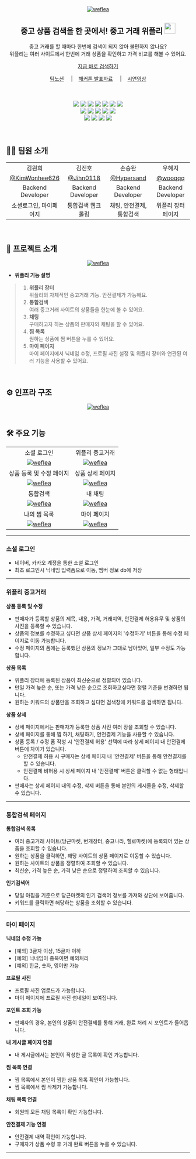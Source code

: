 <div align="center">
<a href="https://ibb.co/9tzDkxK"><img src="https://i.ibb.co/cLMBSWf/weflea.png" alt="weflea" border="0"></a>    <br />
    <h2>중고 상품 검색을 한 곳에서! 중고 거래 위플리 <img src="https://i.imgur.com/RPm8bZa.png" width="30"/></h2>
    <p>
        중고 거래를 할 때마다 한번에 검색이 되지 않아 불편하지 않나요?<br />
        위플리는 여러 사이트에서 한번에 거래 상품을 확인하고 가격 비교를 해볼 수 있어요.<br />
    </p>
    <p>
        <a href="https://weflea.shop" target="_blank">지금 바로 검색하기</a>
    </p>
    <a href="https://www.notion.so/likelion3-team3/f063a3082610412892be3ba240fbdcb4?v=e7a02753556d4dfdb482c919567b5d18&pvs=4" target="_blank">팀노션</a> &nbsp; &nbsp; |&nbsp; &nbsp;
    <a href="https://www.notion.so/likelion3-team3/7905355ce44d452cb60d59f737c37596?pvs=4" target="_blank">해커톤 발표자료</a> &nbsp; &nbsp; |&nbsp; &nbsp;
    <a href="https://youtu.be/E8waXqLqG2U" target="_blank">시연영상</a>
    <br /><br />
    <br /><br />
    <img src="https://img.shields.io/badge/java-007396?logo=java&logoColor=white">
    <img src="https://img.shields.io/badge/SpringBoot-6DB33F?logo=SpringBoot&logoColor=white">
    <img src="https://img.shields.io/badge/MySQL-4479A1?logo=MySQL&logoColor=white">
    <img src="https://img.shields.io/badge/JPA-FF7800?logo=hibernate&logoColor=white"> 
    <img src="https://img.shields.io/badge/Selenium-339933?logo=Selenium&logoColor=white">
    <img src="https://img.shields.io/badge/Websocket-003545?logo=WebSocket&logoColor=white">
    <img src="https://img.shields.io/badge/Stomp-000000?logo=Stomp&logoColor=white">
    <br />
    <img src="https://img.shields.io/badge/HTML5-E34F26?logo=html5&logoColor=white">
    <img src="https://img.shields.io/badge/CSS-1572B6?logo=css3&logoColor=white"> 
    <img src="https://img.shields.io/badge/JavaScript-F7DF1E?logo=javascript&logoColor=white"> 
    <img src="https://img.shields.io/badge/Thymeleaf-005F0F?logo=thymeleaf&logoColor=white">
    <img src="https://img.shields.io/badge/jQuery-0769AD?logo=jQuery&logoColor=white"> 
    <br />
    <img src="https://img.shields.io/badge/Docker-2496ED?logo=Docker&logoColor=white"> 
    <img src="https://img.shields.io/badge/Nginx-009639?logo=Nginx&logoColor=white">
    <img src="https://img.shields.io/badge/Jenkins-D24939?logo=Jenkins&logoColor=white">
    <img src="https://img.shields.io/badge/Naver Cloud Platform-F9F9F9?logo=Naver"> 

</div>
<br /><br />

<h2>🧑‍💻 팀원 소개</h2>
<div align="center">
  <table>
    <tr>
      <td align="center">김원희</td>
      <td align="center">김진호</td>
      <td align="center">손승완</td>
      <td align="center">우혜지</td>
    </tr>
    <tr>
      <td align="center"><a href="https://github.com/KimWonhee626" target="_blank">@KimWonhee626</a></td>
      <td align="center"><a href="https://github.com/Jihn0118" target="_blank" width="160">@Jihn0118</a></td>
      <td align="center"><a href="https://github.com/Hypersand" target="_blank">@Hypersand</a></td>
      <td align="center"><a href="https://github.com/wooqqq" target="_blank">@wooqqq</a></td>
    </tr>
    <tr>
      <td align="center">Backend Developer</td>
      <td align="center">Backend Developer</td>
      <td align="center">Backend Developer</td>
      <td align="center">Backend Developer</td>
    </tr>
    <tr>
      <td align="center">소셜로그인, 마이페이지</td>
      <td align="center">통합검색 웹크롤링</td>
      <td align="center">채팅, 안전결제, 통합검색</td>
      <td align="center">위플리 장터 페이지</td>
    </tr>
  </table>
</div>
<br>




## 🚀 프로젝트 소개

<div align="center">
<a href="https://ibb.co/tsjLGsp"><img src="https://i.ibb.co/SnYfjnw/weflea.png" alt="weflea" border="0"></a>
</div>

- <b>위플리 기능 설명</b>
> 1. **위플리 장터**  
     위플리의 자체적인 중고거래 기능. 안전결제가 가능해요.
> 2. **통합검색**  
     여러 중고거래 사이트의 상품들을 한눈에 볼 수 있어요.
> 3. **채팅**  
     구매하고자 하는 상품의 판매자와 채팅을 할 수 있어요.
> 4. **찜 목록**  
     원하는 상품에 찜 버튼을 누를 수 있어요.
> 5. **마이 페이지**  
     마이 페이지에서 닉네임 수정, 프로필 사진 설정 및 위플리 장터와 연관된 여러 기능을 사용할 수 있어요.

<br />

<h2>⚙️ 인프라 구조</h2>
<div align="center">
<a href="https://ibb.co/xqNcY9Y"><img src="https://i.ibb.co/chjpwfw/weflea.png" alt="weflea" border="0"></a>
</div>
<br />

## 🛠 주요 기능

 <table>
    <tr>
      <td align="center">소셜 로그인</td>
      <td align="center">위플리 중고거래</td>
    </tr>
    <tr>
      <td align="center"><a href="https://ibb.co/r3x12Mz"><img src="https://i.ibb.co/zFX0VbB/weflea.png" alt="weflea" border="0"></a></td>
      <td align="center"><a href="https://ibb.co/WPkk9NT"><img src="https://i.ibb.co/s6KKSpB/weflea.png" alt="weflea" border="0"></a></td>
    </tr>
    <tr>
      <td align="center">상품 등록 및 수정 페이지</td>
      <td align="center">상품 상세 페이지</td>
    </tr>
    <tr>
      <td align="center"><a href="https://ibb.co/3NHCXGQ"><img src="https://i.ibb.co/Wy129qj/weflea.png" alt="weflea" border="0"></a></td>
      <td align="center"><a href="https://ibb.co/LgkDr0R"><img src="https://i.ibb.co/X52fDWL/weflea.png" alt="weflea" border="0"></a></td>
    </tr>
    <tr>
      <td align="center">통합검색</td>
      <td align="center">내 채팅</td></td>
    </tr>
    <tr>
      <td align="center"><a href="https://ibb.co/4RJHZP4"><img src="https://i.ibb.co/3mknyBS/weflea.png" alt="weflea" border="0"></a></td>
      <td align="center"><a href="https://ibb.co/8KP6m2f"><img src="https://i.ibb.co/dWkGf6V/weflea.png" alt="weflea" border="0"></a></td>
    </tr>
    <tr>
      <td align="center">나의 찜 목록</td>
      <td align="center">마이 페이지</td>
    </tr>
    <tr>
      <td align="center"><a href="https://ibb.co/2NytWx6"><img src="https://i.ibb.co/6BmPrzZ/weflea.png" alt="weflea" border="0"></a></td>
      <td align="center"><a href="https://ibb.co/mc9X9TV"><img src="https://i.ibb.co/Jsvyvtw/weflea.png" alt="weflea" border="0"></a></td>
    </tr>
 </table>

****

### 소셜 로그인

- 네이버, 카카오 계정을 통한 소셜 로그인
-  최초 로그인시 닉네임 입력폼으로 이동, 멤버 정보 db에 저장

****

### 위플리 중고거래

**상품 등록 및 수정**

- 판매자가 등록할 상품의 제목, 내용, 가격, 거래지역, 안전결제 허용유무 및 상품의 사진을 등록할 수 있습니다.
- 상품의 정보를 수정하고 싶다면 상품 상세 페이지의 '수정하기' 버튼을 통해 수정 페이지로 이동 가능합니다.
- 수정 페이지의 폼에는 등록했던 상품의 정보가 그대로 남아있어, 일부 수정도 가능합니다.


**상품 목록**

- 위플리 장터에 등록된 상품이 최신순으로 정렬되어 있습니다.
- 만일 가격 높은 순, 또는 가격 낮은 순으로 조회하고싶다면 정렬 기준을 변경하면 됩니다.
- 원하는 키워드의 상품만을 조회하고 싶다면 검색창에 키워드를 검색하면 됩니다.

**상품 상세**

- 상세 페이지에서는 판매자가 등록한 상품 사진 여러 장을 조회할 수 있습니다.
- 상세 페이지를 통해 찜 하기, 채팅하기, 안전결제 기능을 사용할 수 있습니다.
- 상품 등록 / 수정 폼 작성 시 '안전결제 허용' 선택에 따라 상세 페이지 내 안전결제 버튼에 차이가 있습니다.
  - 안전결제 허용 시 구매자는 상세 페이지 내 '안전결제' 버튼을 통해 안전결제를 할 수 있습니다.
  - 안전결제 비허용 시 상세 페이지 내 '안전결제' 버튼은 클릭할 수 없는 형태입니다.
- 판매자는 상세 페이지 내의 수정, 삭제 버튼을 통해 본인의 게시물을 수정, 삭제할 수 있습니다.

****

### 통합검색 페이지

**통합검색 목록**

- 여러 중고거래 사이트(당근마켓, 번개장터, 중고나라, 헬로마켓)에 등록되어 있는 상품을 조회할 수 있습니다.
- 원하는 상품을 클릭하면, 해당 사이트의 상품 페이지로 이동할 수 있습니다.
- 원하는 사이트의 상품을 정렬하여 조회할 수 있습니다.
- 최신순, 가격 높은 순, 가격 낮은 순으로 정렬하여 조회할 수 있습니다.

**인기검색어**

- 당일 아침을 기준으로 당근마켓의 인기 검색어 정보를 가져와 상단에 보여줍니다.
- 키워드를 클릭하면 해당하는 상품을 조회할 수 있습니다.

****

### 마이 페이지

**닉네임 수정 가능**

- [예외] 3글자 이상, 15글자 이하
- [예외] 닉네임이 중복이면 예외처리
- [예외] 한글, 숫자, 영어만 가능

**프로필 사진**

- 프로필 사진 업로드가 가능합니다.
- 마이 페이지에 프로필 사진 썸네일이 보여집니다.

**포인트 조회 가능**

- 판매자의 경우, 본인의 상품이 안전결제를 통해 거래, 완료 처리 시 포인트가 들어옵니다.

**내 게시글 페이지 연결**

- 내 게시글에서는 본인이 작성한 글 목록이 확인 가능합니다.

**찜 목록 연결**

- 찜 목록에서 본인이 찜한 상품 목록 확인이 가능합니다.
- 찜 목록에서 찜 삭제가 가능합니다.

**채팅 목록 연결**

- 회원의 모든 채팅 목록이 확인 가능합니다.

**안전결제 기능 연결**

- 안전결제 내역 확인이 가능합니다.
- 구매자가 상품 수령 후 거래 완료 버튼을 누를 수 있습니다.







  
---

